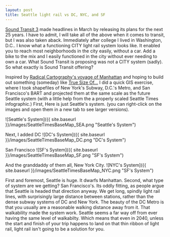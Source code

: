 ```yaml
---
layout: post
title: Seattle light rail vs DC, NYC, and SF
---
```


 [Sound Transit 3](http://www.soundtransit.org/Projects-and-Plans/Sound-Transit-3) made headlines in March by releasing its plans for the next 25 years. I have to admit, I will take all of the above when it comes to transit, but I was also taken aback. Immediately after college I lived in Washington, D.C.. I know what a functioning CITY light rail system looks like. It enabled you to reach most neighborhoods in the city easily, without a car. Add a bike to the mix and I easily functioned in the city without ever needing to own a car. What Sound Transit is proposing was not a CITY system (sadly). So what exactly is Sound Transit offering? 
 
 Inspired by [Radical Cartography's voyage of Manhattan](http://www.radicalcartography.net/index.html?manhattan) and hoping to build out something (someday) like [True Size Of...](http://thetruesize.com/) I did a quick GIS exercise, where I took shapefiles of New York's Subway, D.C.'s Metro, and San Francisco's BART and projected them at the same scale as the future Seattle system (with a little help from the a properly scaled Seattle Times infographic.) First, Here is just Seattle's system. (you can right-click on the images and open them in a new tab to see larger versions). 
 
 ![Seattle's System]({{ site.baseurl }}/images/SeattleTimesBaseMap_SEA.png "Seattle's System")
 
 Next, I added DC
 ![DC's System]({{ site.baseurl }}/images/SeattleTimesBaseMap_DC.png "DC's System")
 
 San Francisco 
  ![SF's System]({{ site.baseurl }}/images/SeattleTimesBaseMap_SF.png "SF's System")
 
 And the granddaddy of them all, New York City. 
![NYC's System]({{ site.baseurl }}/images/SeattleTimesBaseMap_NYC.png "SF's System")

First and foremost, Seattle is huge. It dwarfs Manhattan. Second, what type of system are we getting? San Francisco's. Its oddly fitting, as people argue that Seattle is headed that direction anyway. We get long, spindly light rail lines, with surprisingly large distance between stations, rather than the dense subway systems of DC and New York. The beauty of the DC Metro is that you usually are a reasonable walking distance away from it. That walkability made the system work. Seattle seems a far way off from ever having the same level of walkabilty. Which means that even in 2040, unless the start and finish of your trip happens to land on that thin ribbon of light rail, light rail isn't going to be a solution for you. 


